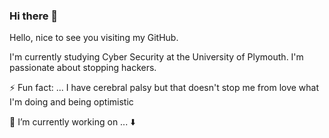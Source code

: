 ### Hi there 👋

Hello, nice to see you visiting my GitHub. 

I'm currently studying Cyber Security at the University of Plymouth. I'm passionate about stopping hackers.

⚡ Fun fact: ... I have cerebral palsy but that doesn't stop me from love what I'm doing and being optimistic

🔭 I’m currently working on ... :arrow_down:

<!--
**harry-parker6/harry-parker6** is a ✨ _special_ ✨ repository because its `README.md` (this file) appears on your GitHub profile.

Here are some ideas to get you started:

- 🔭 I’m currently working on ...
- 🌱 I’m currently learning ...
- 👯 I’m looking to collaborate on ...
- 🤔 I’m looking for help with ...
- 💬 Ask me about ...
- 📫 How to reach me: ...
- 😄 Pronouns: ...
- ⚡ Fun fact: ...
-->
